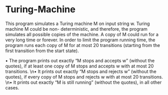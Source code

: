 # Turing-Machine

This program simulates a Turing machine M on input string w. Turing machine M could be non-
deterministic, and therefore, the program simulates all possible copies of the machine. A copy of M
could run for a very long time or forever. In order to limit the program running time, the program
runs each copy of M for at most 20 transitions (starting from the first transition from the start state).

• The program prints out exactly “M stops and accepts w” (without the quotes), if at least one
copy of M stops and accepts w with at most 20 transitions.
\n• It prints out exactly “M stops and rejects w” (without the quotes), if every copy of
M stops and rejects w with at most 20 transitions.
\n• It prints out exactly “M is still running” (without the quotes), in all other cases.
